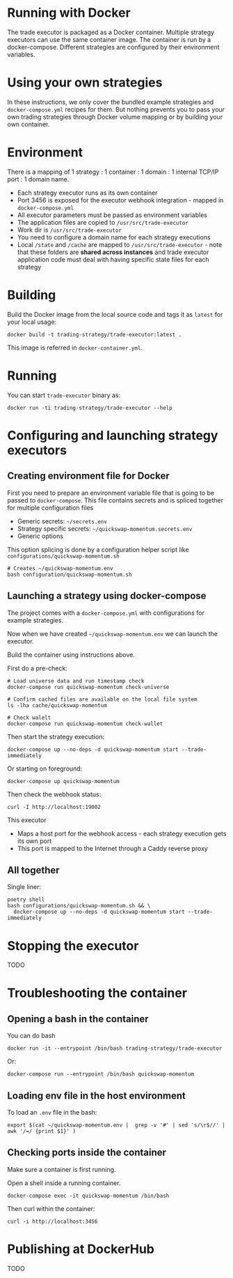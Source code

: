 # Running with Docker

The trade executor is packaged as a Docker container.
Multiple strategy executors can use the same container image. 
The container is run by a docker-compose.
Different strategies are configured by their environment variables.

# Using your own strategies

In these instructions, we only cover the bundled example strategies and `docker-compose.yml` recipes for them.
But nothing prevents you to pass your own trading strategies through Docker volume mapping or by building your own container.  

# Environment

There is a mapping of 1 strategy : 1 container : 1 domain : 1 internal TCP/IP port : 1 domain name. 

- Each strategy executor runs as its own container
- Port 3456 is exposed for the executor webhook integration - mapped in `docker-compose.yml`
- All executor parameters must be passed as environment variables
- The application files are copied to `/usr/src/trade-executor`
- Work dir is `/usr/src/trade-executor`
- You need to configure a domain name for each strategy executions
- Local `/state` and `/cache` are mapped to `/usr/src/trade-executor` - note that these folders are **shared across instances**
  and trade executor application code must deal with having specific state files for each strategy

# Building

Build the Docker image from the local source code and tags it as `latest` for your local usage:

```shell
docker build -t trading-strategy/trade-executor:latest . 
```

This image is referred in `docker-container.yml`.

# Running

You can start `trade-executor` binary as:

```shell
docker run -ti trading-strategy/trade-executor --help
```

# Configuring and launching strategy executors

## Creating environment file for Docker

First you need to prepare an environment variable file that is going to be 
passed to `docker-compose`. This file contains secrets and
is spliced together for multiple configuration files

- Generic secrets: `~/secrets.env`
- Strategy specific secrets: `~/quickswap-momentum.secrets.env`
- Generic options

This option splicing is done by a configuration helper script like `configurations/quickswap-momentum.sh`

```shell
# Creates ~/quickswap-momentum.env
bash configuration/quickswap-momentum.sh 
```

## Launching a strategy using docker-compose

The project comes with a `docker-compose.yml` with configurations for example strategies.

Now when we have created `~/quickswap-momentum.env` we can launch the executor.

Build the container using instructions above.

First do a pre-check:

```shell
# Load universe data and run timestamp check
docker-compose run quickswap-momentum check-universe

# Confirm cached files are available on the local file system 
ls -lha cache/quickswap-momentum

# Check walelt
docker-compose run quickswap-momentum check-wallet
```

Then start the strategy execution:

```shell
docker-compose up --no-deps -d quickswap-momentum start --trade-immediately
```

Or starting on foreground:

```shell
docker-compose up quickswap-momentum
```

Then check the webhook status:


```shell
curl -I http://localhost:19002
```

This executor 

- Maps a host port for the webhook access - each strategy execution gets its own port
- This port is mapped to the Internet through a Caddy reverse proxy

## All together

Single liner:

```shell
poetry shell
bash configurations/quickswap-momentum.sh && \
  docker-compose up --no-deps -d quickswap-momentum start --trade-immediately 
```

# Stopping the executor

TODO

# Troubleshooting the container

## Opening a bash in the container

You can do bash

```shell
docker run -it --entrypoint /bin/bash trading-strategy/trade-executor 
```

Or:

```shell
docker-compose run --entrypoint /bin/bash quickswap-momentum 
```

## Loading env file in the host environment

To load an `.env` file in the bash:

```shell
export $(cat ~/quickswap-momentum.env |  grep -v '#' | sed 's/\r$//' | awk '/=/ {print $1}' )
```

## Checking ports inside the container

Make sure a container is first running.

Open a shell inside a running container.

```shell
docker-compose exec -it quickswap-momentum /bin/bash 
```

Then curl within the container:

```shell
curl -i http://localhost:3456
```

# Publishing at DockerHub

TODO
